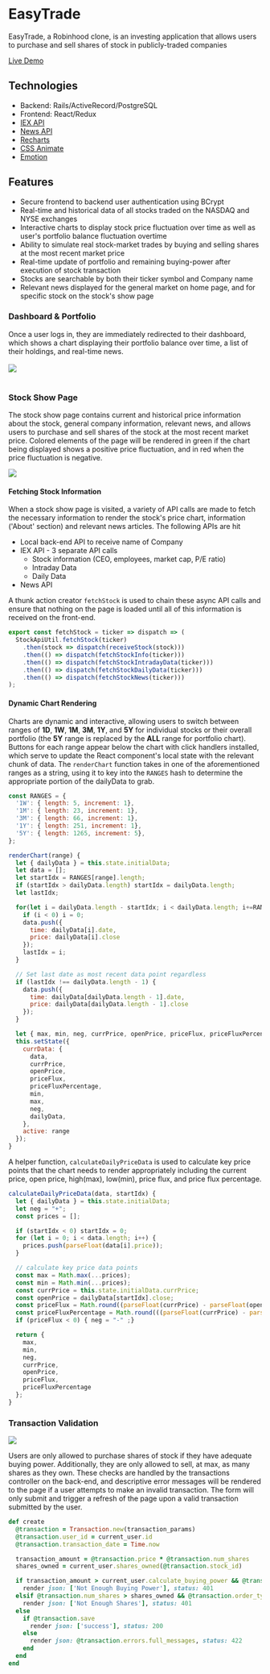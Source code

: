 # EasyTrade

EasyTrade, a Robinhood clone, is an investing application that allows users to purchase and sell shares of stock in publicly-traded companies

[Live Demo](https://easy-trade.us/#/)

## Technologies
* Backend: Rails/ActiveRecord/PostgreSQL
* Frontend: React/Redux
* [IEX API](https://iextrading.com)
* [News API](https://newsapi.org/)
* [Recharts](http://recharts.org/en-US/)
* [CSS Animate](http://animate.css)
* [Emotion](http://emotion.org/)

## Features
* Secure frontend to backend user authentication using BCrypt
* Real-time and historical data of all stocks traded on the NASDAQ and NYSE exchanges
* Interactive charts to display stock price fluctuation over time as well as user's portfolio balance fluctuation overtime
* Ability to simulate real stock-market trades by buying and selling shares at the most recent market price
* Real-time update of portfolio and remaining buying-power after execution of stock transaction
* Stocks are searchable by both their ticker symbol and Company name
* Relevant news displayed for the general market on home page, and for specific stock on the stock's show page

### Dashboard & Portfolio
Once a user logs in, they are immediately redirected to their dashboard, which shows a chart displaying their portfolio balance over time, a list of their holdings, and real-time news.
<br />
<br />
<img src="https://media.giphy.com/media/lcjzJGzKxh5t3023Z4/giphy.gif" align="center" />
<br />
<br />


### Stock Show Page
The stock show page contains current and historical price information about the stock, general company information, relevant news, and allows users to purchase and sell shares of the stock at the most recent market price. Colored elements of the page will be rendered in green if the chart being displayed shows a positive price fluctuation, and in red when the price fluctuation is negative.

<img src="https://media.giphy.com/media/4a3G9vIqugeuknm3YS/giphy.gif" align="center" />

#### Fetching Stock Information
When a stock show page is visited, a variety of API calls are made to fetch the necessary information to render the stock's price chart, information ('About' section) and relevant news articles. The following APIs are hit
* Local back-end API to receive name of Company
* IEX API - 3 separate API calls
  * Stock information (CEO, employees, market cap, P/E ratio)
  * Intraday Data
  * Daily Data
* News API

A thunk action creator `fetchStock` is used to chain these async API calls and ensure that nothing on the page is loaded until all of this information is received on the front-end.

```js
export const fetchStock = ticker => dispatch => (
  StockApiUtil.fetchStock(ticker)
    .then(stock => dispatch(receiveStock(stock)))
    .then(() => dispatch(fetchStockInfo(ticker)))
    .then(() => dispatch(fetchStockIntradayData(ticker)))
    .then(() => dispatch(fetchStockDailyData(ticker)))
    .then(() => dispatch(fetchStockNews(ticker)))
);
```

#### Dynamic Chart Rendering
Charts are dynamic and interactive, allowing users to switch between ranges of **1D**, **1W**, **1M**, **3M**, **1Y**, and **5Y** for individual stocks or their overall portfolio (the **5Y** range is replaced by the **ALL** range for portfolio chart). Buttons for each range appear below the chart with click handlers installed, which serve to update the React component's local state with the relevant chunk of data. The `renderChart` function takes in one of the aforementioned ranges as a string, using it to key into the `RANGES` hash to determine the appropriate portion of the dailyData to grab.

```js
const RANGES = {
  '1W': { length: 5, increment: 1},
  '1M': { length: 23, increment: 1},
  '3M': { length: 66, increment: 1},
  '1Y': { length: 251, increment: 1},
  '5Y': { length: 1265, increment: 5},
};
```

```js
renderChart(range) {
  let { dailyData } = this.state.initialData;
  let data = [];
  let startIdx = RANGES[range].length;
  if (startIdx > dailyData.length) startIdx = dailyData.length;
  let lastIdx;

  for(let i = dailyData.length - startIdx; i < dailyData.length; i+=RANGES[range].increment) {
    if (i < 0) i = 0;
    data.push({
      time: dailyData[i].date,
      price: dailyData[i].close
    });
    lastIdx = i;
  }

  // Set last date as most recent data point regardless
  if (lastIdx !== dailyData.length - 1) {
    data.push({
      time: dailyData[dailyData.length - 1].date,
      price: dailyData[dailyData.length - 1].close
    });
  }

  let { max, min, neg, currPrice, openPrice, priceFlux, priceFluxPercentage } = this.calculateDailyPriceData(data, dailyData.length - startIdx - 1);
  this.setState({
    currData: {
      data,
      currPrice,
      openPrice,
      priceFlux,
      priceFluxPercentage,
      min,
      max,
      neg,
      dailyData,
    },
    active: range
  });
}
```

A helper function, `calculateDailyPriceData` is used to calculate key price points that the chart needs to render appropriately including the current price, open price, high(max), low(min), price flux, and price flux percentage.

```js
calculateDailyPriceData(data, startIdx) {
  let { dailyData } = this.state.initialData;
  let neg = "+";
  const prices = [];

  if (startIdx < 0) startIdx = 0;
  for (let i = 0; i < data.length; i++) {
    prices.push(parseFloat(data[i].price));
  }

  // calculate key price data points
  const max = Math.max(...prices);
  const min = Math.min(...prices);
  const currPrice = this.state.initialData.currPrice;
  const openPrice = dailyData[startIdx].close;
  const priceFlux = Math.round((parseFloat(currPrice) - parseFloat(openPrice)) * 100)/100;
  const priceFluxPercentage = Math.round(((parseFloat(currPrice) - parseFloat(openPrice))/parseFloat(openPrice)) * 10000)/100;
  if (priceFlux < 0) { neg = "-" ;}

  return {
    max,
    min,
    neg,
    currPrice,
    openPrice,
    priceFlux,
    priceFluxPercentage
  };
}
```

### Transaction Validation

<img src="./app/assets/images/transaction_validation.gif" align="center" />

Users are only allowed to purchase shares of stock if they have adequate buying power. Additionally, they are only allowed to sell, at max, as many shares as they own. These checks are handled by the transactions controller on the back-end, and descriptive error messages will be rendered to the page if a user attempts to make an invalid transaction. The form will only submit and trigger a refresh of the page upon a valid transaction submitted by the user.

```rb
def create
  @transaction = Transaction.new(transaction_params)
  @transaction.user_id = current_user.id
  @transaction.transaction_date = Time.now

  transaction_amount = @transaction.price * @transaction.num_shares
  shares_owned = current_user.shares_owned(@transaction.stock_id)

  if transaction_amount > current_user.calculate_buying_power && @transaction.order_type == 'buy'
    render json: ['Not Enough Buying Power'], status: 401
  elsif @transaction.num_shares > shares_owned && @transaction.order_type == 'sell'
    render json: ['Not Enough Shares'], status: 401
  else
    if @transaction.save
      render json: ['success'], status: 200
    else
      render json: @transaction.errors.full_messages, status: 422
    end
  end
end
```
